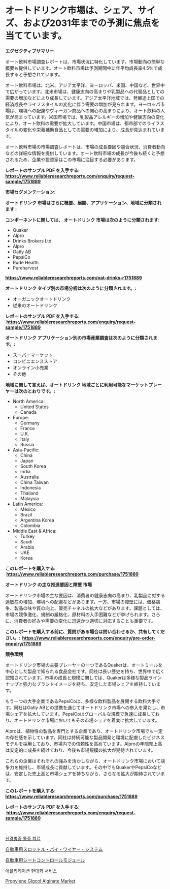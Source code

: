 <p><h1>オートドリンク市場は、シェア、サイズ、および2031年までの予測に焦点を当てています。</h1></p><p><strong>エグゼクティブサマリー</strong></p>
<p><p>オート飲料市場調査レポートは、市場状況に特化しています。市場動向の簡単な概要も提供しています。オート飲料市場は予測期間中に年平均成長率4.5％で成長すると予想されています。</p><p>オート飲料市場は、北米、アジア太平洋、ヨーロッパ、米国、中国など、世界中で広がっています。北米市場は、健康志向の高まりや乳製品への代替品としての需要の増加などにより成長しています。アジア太平洋地域では、発展途上国での経済成長やライフスタイルの変化に伴う需要の増加が見られます。ヨーロッパ市場は、環境への配慮やヴィーガン商品への関心の高まりにより、オート飲料の人気が高まっています。米国市場では、乳製品アレルギーの増加や健康志向の変化により、オート飲料の需要が拡大しています。中国市場は、都市部でのライフスタイルの変化や栄養補助食品としての需要の増加により、成長が見込まれています。</p><p>オート飲料市場の市場調査レポートは、市場の成長要因や競合状況、消費者動向などの詳細な情報を提供しています。オート飲料市場の成長が今後も続くと予想されるため、企業や投資家はこの市場に注目する必要があります。</p></p>
<p><strong>レポートのサンプル PDF を入手する: <a href="https://www.reliableresearchreports.com/enquiry/request-sample/1751889">https://www.reliableresearchreports.com/enquiry/request-sample/1751889</a></strong></p>
<p><strong>市場セグメンテーション:</strong></p>
<p><strong> オートドリンク 市場はさらに概要、展開、アプリケーション、地域に分類されます :</strong></p>
<p><strong>コンポーネントに関しては、 オートドリンク 市場は次のように分類されます: &nbsp;</strong></p>
<p><ul><li>Quaker</li><li>Alpro</li><li>Drinks Brokers Ltd</li><li>Alpro</li><li>Oatly AB</li><li>PepsiCo</li><li>Rude Health</li><li>Pureharvest</li></ul></p>
<p><strong><a href="https://www.reliableresearchreports.com/oat-drinks-r1751889">https://www.reliableresearchreports.com/oat-drinks-r1751889</a></strong></p>
<p><strong> オートドリンク タイプ別の市場分析は次のように分類されます。:</strong></p>
<p><ul><li>オーガニックオートドリンク</li><li>従来のオートドリンク</li></ul></p>
<p><strong>レポートのサンプル PDF を入手する: &nbsp;<a href="https://www.reliableresearchreports.com/enquiry/request-sample/1751889">https://www.reliableresearchreports.com/enquiry/request-sample/1751889</a></strong></p>
<p><strong> オートドリンク アプリケーション別の市場産業調査は次のように分類されます。:</strong></p>
<p><ul><li>スーパーマーケット</li><li>コンビニエンスストア</li><li>オンライン小売業</li><li>その他</li></ul></p>
<p><strong>地域に関して言えば、オートドリンク 地域ごとに利用可能なマーケットプレーヤーは次のとおりです。:</strong></p>
<p><ul>
    <li>
        North America:
        <ul>
            <li>United States</li>
            <li>Canada</li>
        </ul>
    </li>
    <li>
        Europe:
        <ul>
            <li>Germany</li>
            <li>France</li>
            <li>U.K.</li>
            <li>Italy</li>
            <li>Russia</li>
        </ul>
    </li>
    <li>
        Asia-Pacific:
        <ul>
            <li>China</li>
            <li>Japan</li>
            <li>South Korea</li>
            <li>India</li>
            <li>Australia</li>
            <li>China Taiwan</li>
            <li>Indonesia</li>
            <li>Thailand</li>
            <li>Malaysia</li>
        </ul>
    </li>
    <li>
        Latin America:
        <ul>
            <li>Mexico</li>
            <li>Brazil</li>
            <li>Argentina Korea</li>
            <li>Colombia</li>
        </ul>
    </li>
    <li>
        Middle East & Africa:
        <ul>
            <li>Turkey</li>
            <li>Saudi</li>
            <li>Arabia</li>
            <li>UAE</li>
            <li>Korea</li>
        </ul>
    </li>
    </ul></p>
<p><strong>このレポートを購入する: &nbsp;<a href="https://www.reliableresearchreports.com/purchase/1751889">https://www.reliableresearchreports.com/purchase/1751889</a></strong></p>
<p><strong>オートドリンク の主な推進要因と障壁 市場</strong></p>
<p><p>オートドリンク市場の主な要因は、消費者の健康志向の高まり、乳製品に対する過敏症の増加、環境への配慮などがあります。一方、市場の障壁には、価格競争、製品の味や質の向上、販売チャネルの拡大などがあります。課題としては、市場の競争激化、規制の厳格化、原材料の入手困難などが挙げられます。さらに、消費者の好みや需要の変化に迅速かつ適切に対応することも重要です。</p></p>
<p><strong>このレポートを購入する前に、質問がある場合は問い合わせるか、共有してください。:&nbsp; <a href="https://www.reliableresearchreports.com/enquiry/pre-order-enquiry/1751889">https://www.reliableresearchreports.com/enquiry/pre-order-enquiry/1751889</a></strong></p>
<p><strong>競争環境</strong></p>
<p><p>オートドリンク市場の主要プレーヤーの一つであるQuakerは、オートミールを中心とした製品で知られる食品会社です。同社は長い歴史を持ち、世界中で広く認知されています。市場の成長と規模に関しては、Quakerは多様な製品ラインナップと強力なブランドイメージを持ち、安定した市場シェアを維持しています。</p><p>もう一つの大手企業であるPepsiCoは、多様な飲料製品を展開する飲料大手です。同社はOatly ABとの提携を通じてオートドリンク市場への参入を果たし、市場シェアを拡大しています。PepsiCoはグローバルな規模で急速に成長しており、オートドリンク市場においてもその市場シェアを着実に拡大しています。</p><p>Alproは、植物性の製品を専門とする企業であり、オートドリンク市場でも一定の存在感を示しています。同社は持続可能な製品開発と環境に配慮したビジネスモデルを採用しており、市場内での信頼性を高めています。Alproの年間売上高は安定的に成長を続けており、今後も市場規模の拡大が期待されています。</p><p>これらの企業はそれぞれの強みを活かしながら、オートドリンク市場において競争力を維持し、市場成長に貢献しています。その中でもQuakerやPepsiCoなどは、安定した売上高と市場シェアを持ちながら、さらなる拡大が期待されています。</p></p>
<p><strong>このレポートを購入する: &nbsp; <a href="https://www.reliableresearchreports.com/purchase/1751889">https://www.reliableresearchreports.com/purchase/1751889</a></strong></p>
<p><strong>レポートのサンプル PDF を入手する: &nbsp;<a href="https://www.reliableresearchreports.com/enquiry/request-sample/1751889">https://www.reliableresearchreports.com/enquiry/request-sample/1751889</a></strong><strong></strong></p>
<p>&nbsp;</p>
<p><p><a href="https://github.com/TimmyMann6767/Market-Research-Report-List-1/blob/main/855432524854.md">신경병증 통증 치료</a></p><p><a href="https://github.com/bucuel854722/Market-Research-Report-List-1/blob/main/796456426894.md">自動車用スロットル・バイ・ワイヤー・システム</a></p><p><a href="https://github.com/xemfu2379520/Market-Research-Report-List-1/blob/main/178401126893.md">自動車用シートコントロールモジュール</a></p><p><a href="https://github.com/JeromeRtyau89966/Market-Research-Report-List-1/blob/main/249347324855.md">애플리케이션 현대화 서비스</a></p><p><a href="https://www.linkedin.com/pulse/propylene-glgcol-alginate-market-research-report-reveals-mxrdc?trackingId=62Oa76Q%2FlPOs10679aJ80w%3D%3D">Propylene Glgcol Alginate Market</a></p></p>